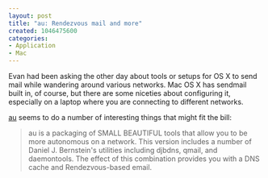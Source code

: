 ```yaml
--- 
layout: post
title: "au: Rendezvous mail and more"
created: 1046475600
categories: 
- Application
- Mac
---
```

Evan had been asking the other day about tools or setups for OS X to send mail while wandering around various networks. Mac OS X has sendmail built in, of course, but there are some niceties about configuring it, especially on a laptop where you are connecting to different networks.

<a href="http://au.gu.st/">au</a> seems to do a number of interesting things that might fit the bill:
<blockquote>au is a packaging of SMALL BEAUTIFUL tools that allow you to be more autonomous on a network.  This version includes a number of Daniel J. Bernstein's utilities including djbdns, qmail, and daemontools.  The effect of this combination provides you with a DNS cache and Rendezvous-based email.</blockquote>
